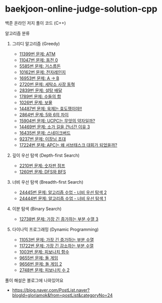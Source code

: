 # baekjoon-online-judge-solution-cpp

백준 온라인 저지 풀이 코드 (C++)

알고리즘 분류

1. 그리디 알고리즘 (Greedy)
    - [11399번 문제: ATM](https://github.com/gloriamok/baekjoon-online-judge-solution-cpp/blob/main/baekjoon_n11399_greedy.cpp)
    - [11047번 문제: 동전 0](https://github.com/gloriamok/baekjoon-online-judge-solution-cpp/blob/main/baekjoon_n11047_greedy.cpp)
    - [5585번 문제: 거스름돈](https://github.com/gloriamok/baekjoon-online-judge-solution-cpp/blob/main/baekjoon_n5585_greedy.cpp)
    - [10162번 문제: 전자레인지](https://github.com/gloriamok/baekjoon-online-judge-solution-cpp/blob/main/baekjoon_n10162_greedy.cpp)
    - [16953번 문제: A → B](https://github.com/gloriamok/baekjoon-online-judge-solution-cpp/blob/main/baekjoon_n16953_greedy_bfs.cpp)
    - [2720번 문제: 세탁소 사장 동혁](https://github.com/gloriamok/baekjoon-online-judge-solution-cpp/blob/main/baekjoon_n2720_greedy.cpp)
    - [2839번 문제: 설탕 배달](https://github.com/gloriamok/baekjoon-online-judge-solution-cpp/blob/main/baekjoon_n2839_greedy.cpp)
    - [1789번 문제: 수들의 합](https://github.com/gloriamok/baekjoon-online-judge-solution-cpp/blob/main/baekjoon_n1789_greedy.cpp)
    - [1026번 문제: 보물](https://github.com/gloriamok/baekjoon-online-judge-solution-cpp/blob/main/baekjoon_n1026_greedy.cpp)
    - [14487번 문제: 욱제는 효도쟁이야!!](https://github.com/gloriamok/baekjoon-online-judge-solution-cpp/blob/main/baekjoon_n%EF%BB%BF14487_greedy.cpp)
    - [2864번 문제: 5와 6의 차이](https://github.com/gloriamok/baekjoon-online-judge-solution-cpp/blob/main/baekjoon_n2864_greedy.cpp)
    - [15904번 문제: UCPC는 무엇의 약자일까?](https://github.com/gloriamok/baekjoon-online-judge-solution-cpp/blob/main/baekjoon_n%EF%BB%BF15904_greedy.cpp)
    - [14469번 문제: 소가 길을 건너간 이유 3](https://github.com/gloriamok/baekjoon-online-judge-solution-cpp/blob/main/baekjoon_n14469_greedy.cpp)
    - [16435번 문제: 스네이크버드](https://github.com/gloriamok/baekjoon-online-judge-solution-cpp/blob/main/baekjoon_n%EF%BB%BF16435_greedy.cpp)
    - [9237번 문제: 이장님 초대](https://github.com/gloriamok/baekjoon-online-judge-solution-cpp/blob/main/baekjoon_n%EF%BB%BF9237_greedy.cpp)
    - [17224번 문제: APC는 왜 서브태스크 대회가 되었을까?](https://github.com/gloriamok/baekjoon-online-judge-solution-cpp/blob/main/baekjoon_n17224_greedy.cpp)
    
2. 깊이 우선 탐색 (Depth-first Search)
    - [2210번 문제: 숫자판 점프](https://github.com/gloriamok/baekjoon-online-judge-solution-cpp/blob/main/baekjoon_n2210_dfs.cpp)
    - [1260번 문제: DFS와 BFS](https://github.com/gloriamok/baekjoon-online-judge-solution-cpp/blob/main/baekjoon_n1260_dfs_bfs.cpp)
    
3. 너비 우선 탐색 (Breadth-first Search)
    - [24445번 문제: 알고리즘 수업 - 너비 우선 탐색 2](https://github.com/gloriamok/baekjoon-online-judge-solution-cpp/blob/main/baekjoon_n%EF%BB%BF24445_bfs.cpp)
    - [24444번 문제: 알고리즘 수업 - 너비 우선 탐색 1](https://github.com/gloriamok/baekjoon-online-judge-solution-cpp/blob/main/baekjoon_n%EF%BB%BF24444_bfs.cpp)
    
4. 이분 탐색 (Binary Search)
    - [12738번 문제: 가장 긴 증가하는 부분 수열 3](https://github.com/gloriamok/baekjoon-online-judge-solution-cpp/blob/main/baekjoon_n12738_binarysearch.cpp)
    
5. 다이나믹 프로그래밍 (Dynamic Programming)
    - [11053번 문제: 가장 긴 증가하는 부분 수열](https://github.com/gloriamok/baekjoon-online-judge-solution-cpp/blob/main/baekjoon_n11053_dp.cpp)
    - [11722번 문제: 가장 긴 감소하는 부분 수열](https://github.com/gloriamok/baekjoon-online-judge-solution-cpp/blob/main/baekjoon_n11722_dp.cpp)
    - [1003번 문제: 피보나치 함수](https://github.com/gloriamok/baekjoon-online-judge-solution-cpp/blob/main/baekjoon_n1003_dp.cpp)
    - [9655번 문제: 돌 게임](https://github.com/gloriamok/baekjoon-online-judge-solution-cpp/blob/main/baekjoon_n9655_dp.cpp)
    - [9656번 문제: 돌 게임 2](https://github.com/gloriamok/baekjoon-online-judge-solution-cpp/blob/main/baekjoon_n9656_dp.cpp)
    - [2748번 문제: 피보나치 수 2](https://github.com/gloriamok/baekjoon-online-judge-solution-cpp/blob/main/baekjoon_n2748_dp.cpp)
    

풀이 해설은 블로그에 나와있어요
- https://blog.naver.com/PostList.naver?blogId=gloriamok&from=postList&categoryNo=24
